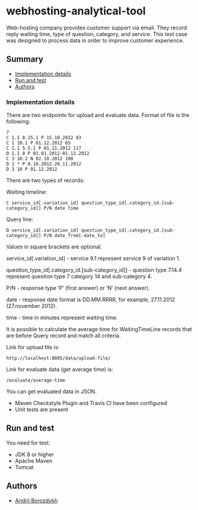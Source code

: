 # webhosting-analytical-tool

Web-hosting company provides customer support via email. They record reply waiting time, type of question, category, and service. This test case was designed to process data in order to improve customer experience.  

## Summary

  - [Implementation details](#implementation-details)
  - [Run and test](#run-and-test)
  - [Authors](#authors)

### Implementation details
    
There are two endpoints for upload and evaluate data. Format of file is the following:

    7
    C 1.1 8.15.1 P 15.10.2012 83
    C 1 10.1 P 01.12.2012 65
    C 1.1 5.5.1 P 01.11.2012 117
    D 1.1 8 P 01.01.2012-01.12.2012
    C 3 10.2 N 02.10.2012 100
    D 1 * P 8.10.2012-20.11.2012
    D 3 10 P 01.12.2012
   
There are two types of records:

Waiting timeline:
     
    C service_id[.variation_id] question_type_id[.category_id.[sub-category_id]] P/N date time
    
Query line:

    D service_id[.variation_id] question_type_id[.category_id.[sub-category_id]] P/N date_from[-date_to] 

Values in square brackets are optional.

service_id[.variation_id] - service 9.1 represent service 9 of variation 1.

question_type_id[.category_id.[sub-category_id]] - question type 7.14.4 represent question type 7
category 14 and sub-category 4.

P/N - response type ‘P’ (first answer) or ‘N’ (next answer).

date - response date format is DD.MM.RRRR, for example, 27.11.2012 (27.november 2012).

time - time in minutes represent waiting time.

It is possible to calculate the average time for WaitingTimeLine records that are before Query record and match all criteria.

Link for upload file is:  

    http://localhost:8085/data/upload-file/ 
    
Link for evaluate data (get average time) is:
    
    /evaluate/average-time
    
You can get evaluated data in JSON. 


  - Maven Checkstyle Plugin and Travis CI have been configured
  - Unit tests are present

## Run and test

You need for test:

  - JDK 8 or higher
  - Apache Maven
  - Tomcat

## Authors

  - [Andrii Borozdykh](https://github.com/aborozdykh/)
